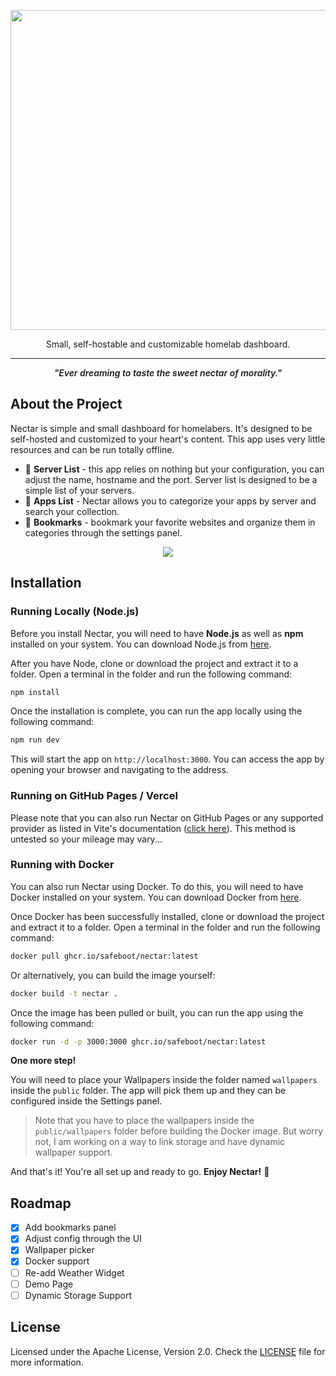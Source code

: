 <p align="center">
   <img src="public/logo_full.png" width="512px">
</p>

<p align="center">
   Small, self-hostable and customizable homelab dashboard.
</p>

---

<p align="center" style="font-style: italic; font-weight: 600">"Ever dreaming to taste the sweet nectar of morality."</p>

## About the Project
Nectar is simple and small dashboard for homelabers. It's designed to be self-hosted and customized to your heart's content. This app uses very little resources and can be run totally offline.

<!-- - 🌤️ **Weather Widget** (powered by Open-Meteo) - you can configure the location in the config file without using your actual location or any telemetry. -->
- 💽 **Server List** - this app relies on nothing but your configuration, you can adjust the name, hostname and the port. Server list is designed to be a simple list of your servers.
- 🥪 **Apps List** - Nectar allows you to categorize your apps by server and search your collection.
- 📌 **Bookmarks** - bookmark your favorite websites and organize them in categories through the settings panel.

<p align="center">
   <img src=".github/preview.png">
</p>

## Installation
### Running Locally (Node.js)
Before you install Nectar, you will need to have **Node.js** as well as **npm** installed on your system. You can download Node.js from [here](https://nodejs.org/en/download/).

After you have Node, clone or download the project and extract it to a folder. Open a terminal in the folder and run the following command:

```bash
npm install
```

Once the installation is complete, you can run the app locally using the following command:

```bash
npm run dev
```

This will start the app on `http://localhost:3000`. You can access the app by opening your browser and navigating to the address.

### Running on GitHub Pages / Vercel
Please note that you can also run Nectar on GitHub Pages or any supported provider as listed in Vite's documentation ([click here](https://vitejs.dev/guide/static-deploy.html)). This method is untested so your mileage may vary...

### Running with Docker
You can also run Nectar using Docker. To do this, you will need to have Docker installed on your system. You can download Docker from [here](https://www.docker.com/).

Once Docker has been successfully installed, clone or download the project and extract it to a folder. Open a terminal in the folder and run the following command:

```bash
docker pull ghcr.io/safeboot/nectar:latest
```

Or alternatively, you can build the image yourself:
```bash
docker build -t nectar .
```

Once the image has been pulled or built, you can run the app using the following command:
```bash
docker run -d -p 3000:3000 ghcr.io/safeboot/nectar:latest
```

**One more step!**

You will need to place your Wallpapers inside the folder named `wallpapers` inside the `public` folder. The app will pick them up and they can be configured inside the Settings panel.

> Note that you have to place the wallpapers inside the `public/wallpapers` folder before building the Docker image. But worry not, I am working on a way to link storage and have dynamic wallpaper support.

And that's it! You're all set up and ready to go. **Enjoy Nectar!** 🎉

## Roadmap
- [x] Add bookmarks panel
- [x] Adjust config through the UI
- [x] Wallpaper picker
- [x] Docker support
- [ ] Re-add Weather Widget
- [ ] Demo Page
- [ ] Dynamic Storage Support

## License
Licensed under the Apache License, Version 2.0. Check the [LICENSE](LICENSE.md) file for more information.
